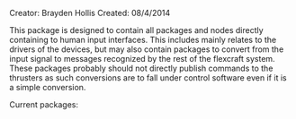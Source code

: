 Creator: Brayden Hollis
Created: 08/4/2014

This package is designed to contain all packages and nodes directly containing to human input interfaces.  This includes mainly relates to the drivers of the devices, but may also contain packages to convert from the input signal to messages recognized by the rest of the flexcraft system.  These packages probably should not directly publish commands to the thrusters as such conversions are to fall under control software even if it is a simple conversion.

Current packages:
	
